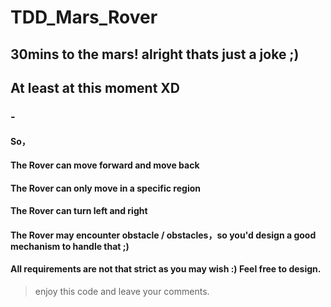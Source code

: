 # TDD_Mars_Rover
## 30mins to the mars! alright thats just a joke ;) 
## At least at this moment XD

### -
#### So，
#### The Rover can move forward and move back
#### The Rover can only move in a specific region
#### The Rover can turn left and right

#### The Rover may encounter obstacle / obstacles，so you'd design a good mechanism to handle that ;)

#### All requirements are not that strict as you may wish :) Feel free to design.

> enjoy this code and leave your comments.
